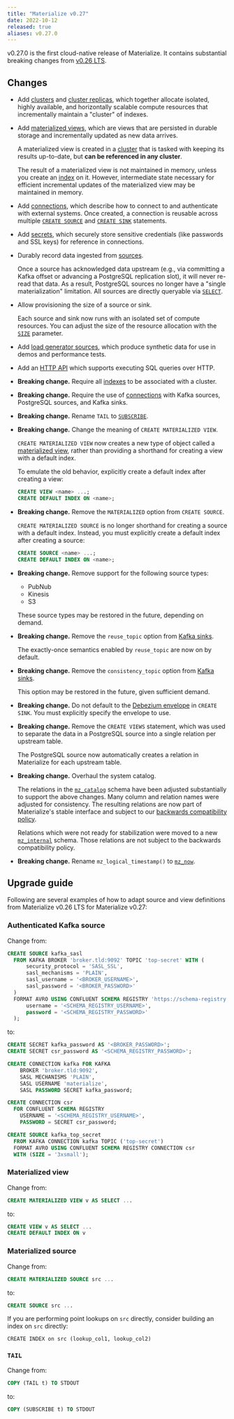 ```yaml
---
title: "Materialize v0.27"
date: 2022-10-12
released: true
aliases: v0.27.0
---
```


v0.27.0 is the first cloud-native release of Materialize. It contains
substantial breaking changes from [v0.26 LTS].

## Changes

* Add [clusters](/sql/create-cluster) and [cluster replicas](/sql/create-cluster-replica/),
  which together allocate isolated, highly available, and horizontally scalable
  compute resources that incrementally maintain a "cluster" of indexes.

* Add [materialized views](/sql/create-materialized-view), which are views that
  are persisted in durable storage and incrementally updated as new data
  arrives.

  A materialized view is created in a
  [cluster](https://materialize.com/docs/overview/key-concepts/#clusters) that
  is tasked with keeping its results up-to-date, but **can be referenced in any
  cluster**.

  The result of a materialized view is not maintained in memory, unless you
  create an [index](/sql/create-index) on it. However, intermediate state
  necessary for efficient incremental updates of the materialized view may be
  maintained in memory.

* Add [connections](/sql/create-connection/), which describe how to connect to
  and authenticate with external systems. Once created, a connection is reusable
  across multiple [`CREATE SOURCE`](/sql/create-source) and
  [`CREATE SINK`](/sql/create-sink) statements.

* Add [secrets](/sql/create-secret), which securely store sensitive credentials
  (like passwords and SSL keys) for reference in connections.

* Durably record data ingested from [sources](/sql/create-source).

  Once a source has acknowledged data upstream (e.g., via committing a Kafka
  offset or advancing a PostgreSQL replication slot), it will never re-read that
  data. As a result, PostgreSQL sources no longer have a "single
  materialization" limitation. All sources are directly queryable via
  [`SELECT`](/sql/select).

* Allow provisioning the size of a source or sink.

  Each source and sink now runs with an isolated set of compute resources. You
  can adjust the size of the resource allocation with the
  [`SIZE`](/sql/create-source/#sizing-a-source) parameter.

* Add [load generator sources](/sql/create-source/load-generator), which
  produce synthetic data for use in demos and performance tests.

* Add an [HTTP API](/integrations/http-api) which supports executing SQL queries
  over HTTP.

* **Breaking change.** Require all [indexes](/sql/create-index) to be associated
  with a cluster.

* **Breaking change.** Require the use of [connections](/sql/create-connection/)
  with Kafka sources, PostgreSQL sources, and Kafka sinks.

* **Breaking change.** Rename `TAIL` to [`SUBSCRIBE`](/sql/subscribe).

* **Breaking change.** Change the meaning of `CREATE MATERIALIZED VIEW`.

  `CREATE MATERIALIZED VIEW` now creates a new type of object called a
  [materialized view](/sql/create-materialized-view), rather than providing a
  shorthand for creating a view with a default index.

  To emulate the old behavior, explicitly create a default index after creating
  a view:

  ```sql
  CREATE VIEW <name> ...;
  CREATE DEFAULT INDEX ON <name>;
  ```

* **Breaking change.** Remove the `MATERIALIZED` option from `CREATE SOURCE`.

  `CREATE MATERIALIZED SOURCE` is no longer shorthand for creating a source with
  a default index. Instead, you must explicitly create a default index after
  creating a source:

  ```sql
  CREATE SOURCE <name> ...;
  CREATE DEFAULT INDEX ON <name>;
  ```

* **Breaking change.** Remove support for the following source types:

  * PubNub
  * Kinesis
  * S3

  These source types may be restored in the future, depending on demand.

* **Breaking change.** Remove the `reuse_topic` option from
  [Kafka sinks](/sql/create-sink).

  The exactly-once semantics enabled by `reuse_topic` are now on by default.

* **Breaking change.** Remove the `consistency_topic` option from
  [Kafka sinks](/sql/create-sink).

  This option may be restored in the future, given sufficient demand.

* **Breaking change.** Do not default to the [Debezium
  envelope](/sql/create-sink#debezium-envelope-details) in `CREATE SINK`. You
  must explicitly specify the envelope to use.

* **Breaking change.** Remove the `CREATE VIEWS` statement, which was used to
  separate the data in a PostgreSQL source into a single relation per upstream
  table.

  The PostgreSQL source now automatically creates a relation in Materialize
  for each upstream table.

* **Breaking change.** Overhaul the system catalog.

  The relations in the [`mz_catalog`](/sql/system-catalog/mz_catalog) schema
  have been adjusted substantially to support the above changes. Many column
  and relation names were adjusted for consistency. The resulting relations
  are now part of Materialize's stable interface and subject to our
  [backwards compatibility policy](/releases/#backwards-compatibility).

  Relations which were not ready for stabilization were moved to a new
  [`mz_internal`](/sql/system-catalog/mz_internal) schema. Those relations are
  not subject to the backwards compatibility policy.

* **Breaking change.** Rename `mz_logical_timestamp()` to [`mz_now`](/sql/functions/now_and_mz_now/).

## Upgrade guide

Following are several examples of how to adapt source and view definitions
from Materialize v0.26 LTS for Materialize v0.27:

### Authenticated Kafka source

Change from:

```sql
CREATE SOURCE kafka_sasl
  FROM KAFKA BROKER 'broker.tld:9092' TOPIC 'top-secret' WITH (
      security_protocol = 'SASL_SSL',
      sasl_mechanisms = 'PLAIN',
      sasl_username = '<BROKER_USERNAME>',
      sasl_password = '<BROKER_PASSWORD>'
  )
  FORMAT AVRO USING CONFLUENT SCHEMA REGISTRY 'https://schema-registry.tld' WITH (
      username = '<SCHEMA_REGISTRY_USERNAME>',
      password = '<SCHEMA_REGISTRY_PASSWORD>'
  );
```

to:

```sql
CREATE SECRET kafka_password AS '<BROKER_PASSWORD>';
CREATE SECRET csr_password AS '<SCHEMA_REGISTRY_PASSWORD>';

CREATE CONNECTION kafka FOR KAFKA
    BROKER 'broker.tld:9092',
    SASL MECHANISMS 'PLAIN',
    SASL USERNAME 'materialize',
    SASL PASSWORD SECRET kafka_password;

CREATE CONNECTION csr
  FOR CONFLUENT SCHEMA REGISTRY
    USERNAME = '<SCHEMA_REGISTRY_USERNAME>',
    PASSWORD = SECRET csr_password;

CREATE SOURCE kafka_top_secret
  FROM KAFKA CONNECTION kafka TOPIC ('top-secret')
  FORMAT AVRO USING CONFLUENT SCHEMA REGISTRY CONNECTION csr
  WITH (SIZE = '3xsmall');
```

### Materialized view

Change from:

```sql
CREATE MATERIALIZED VIEW v AS SELECT ...
```

to:

```sql
CREATE VIEW v AS SELECT ...
CREATE DEFAULT INDEX ON v
```

### Materialized source

Change from:

```sql
CREATE MATERIALIZED SOURCE src ...
```

to:

```sql
CREATE SOURCE src ...
```

If you are performing point lookups on `src` directly, consider building an
index on `src` directly:

```
CREATE INDEX on src (lookup_col1, lookup_col2)
```

### `TAIL`

Change from:

```sql
COPY (TAIL t) TO STDOUT
```

to:

```sql
COPY (SUBSCRIBE t) TO STDOUT
```

[v0.26 LTS]: https://materialize.com/docs/lts/release-notes/#v0.26.4
